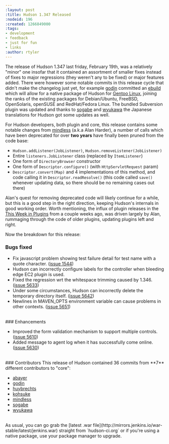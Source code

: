 ```yaml
---
:layout: post
:title: Hudson 1.347 Released
:nodeid: 196
:created: 1266849000
:tags:
- development
- feedback
- just for fun
- links
:author: rtyler
---
```

The release of Hudson 1.347 last friday, February 19th, was a relatively "minor" one insofar that it contained an assortment of smaller fixes instead of fixes to major regressions (they weren't any to be fixed) or major features added. There were however some notable commits in this release cycle that didn't make the changelog just yet, for example <a id="aptureLink_TgMtrwa0Sz" href="https://twitter.com/_godin_">godin</a> committed an <a id="aptureLink_HxZkmWKjTi" href="https://en.wikipedia.org/wiki/Ebuild">ebuild</a> which will allow for a native package of Hudson for <a id="aptureLink_uU6StMFk4O" href="https://en.wikipedia.org/wiki/Gentoo%20Linux">Gentoo Linux</a>, joining the ranks of the existing packages for Debian/Ubuntu, FreeBSD, OpenSolaris, openSUSE and RedHat/Fedora Linux. The bundled Subversion plugin was updated and thanks to <a id="aptureLink_IPwBJtA60V" href="https://twitter.com/ssogabe">sogabe</a> and <a id="aptureLink_9NWuFKYOM9" href="https://twitter.com/wyukawa">wyukawa</a> the Japanese translations for Hudson got some updates as well. 

For Hudson developers, both plugin and core, this release contains some notable changes from <a id="aptureLink_XwoYyUAc5v" href="https://blogs.sun.com/mindless">mindless</a> (a.k.a Alan Harder), a number of calls which have been deprecated for over **two years** have finally been pruned from the code base:

* `Hudson.addListener(JobListener)`, `Hudson.removeListener(JobListener)`
* Entire `listeners.JobListener` class (replaced by `ItemListener`)
* One form of `DirectoryBrowser` constructor
* One form of `Descriptor.configure()` (with `HttpServletRequest` param)
* `Descriptor.convert(Map)` and 4 implementations of this method, and code calling it in `Descriptor.readResolve()` (this code called `save()` whenever updating data, so there should be no remaining cases out there)

Alan's quest for removing deprecated code will likely continue for a while, but this is a good step in the right direction, keeping Hudson's internals in good working order. Worth mentioning, the influx of plugin releases in the [This Week in Plugins](https://jenkins.io/content/week-plugins-0) from a couple weeks ago, was driven largely by Alan, rummaging through the code of older plugins, updating plugins left and right.
<!--break-->
Now the breakdown for this release:

### Bugs fixed
<ul class=image>
  <li class=bug> 
    Fix javascript problem showing test failure detail for test name with a quote character.
    (<a href="https://issues.jenkins.io/browse/JENKINS-1544">issue 1544</a>)
  </li>
  <li class=bug> 
    Hudson can incorrectly configure labels for the controller when bleeding edge EC2 plugin is used.
  </li>
  <li class=bug> 
    Fixed the regression wrt the whitespace trimming caused by 1.346.
    (<a href="https://issues.jenkins.io/browse/JENKINS-5633">issue 5633</a>)
  </li>
  <li class=bug> 
    Under some circumstances, Hudson can incorrectly delete the temporary directory itself.
    (<a href="https://issues.jenkins.io/browse/JENKINS-5642">issue 5642</a>)
  </li>
  <li class=bug> 
    Newlines in MAVEN_OPTS environment variable can cause problems in other contexts.
    (<a href="https://issues.jenkins.io/browse/JENKINS-5651">issue 5651</a>)
  </li>
</ul>

<br clear="all"/>
### Enhancements
<ul>
  <li class=rfe> 
    Improved the form validation mechanism to support multiple controls.
    (<a href="https://issues.jenkins.io/browse/JENKINS-5610">issue 5610</a>)
  </li>
  <li class=rfe> 
    Added message to agent log when it has successfully come online.
    (<a href="https://issues.jenkins.io/browse/JENKINS-5630">issue 5630</a>)
  </li>
</ul>


<br clear="all"/>
### Contributors 
This release of Hudson contained 36 commits from **7** different contributors to "core":

* <a id="aptureLink_YFkDO3e779" href="https://twitter.com/abayer">abayer</a>
* <a id="aptureLink_TgMtrwa0Sz" href="https://twitter.com/_godin_">godin</a>
* <a id="aptureLink_BJgeHDF4sh" href="https://www.linkedin.com/in/thuybrechts">huybrechts</a>
* <a id="aptureLink_YaPunVjeFQ" href="https://twitter.com/kohsukekawa">kohsuke</a>
* <a id="aptureLink_XwoYyUAc5v" href="https://blogs.sun.com/mindless">mindless</a>
* <a id="aptureLink_IPwBJtA60V" href="https://twitter.com/ssogabe">sogabe</a>
* <a id="aptureLink_9NWuFKYOM9" href="https://twitter.com/wyukawa">wyukawa</a>



<br clear="all"/>
As usual, you can go grab the [latest .war file](http://mirrors.jenkins.io/war-stable/latest/jenkins.war) straight from `hudson-ci.org` or if you're using a native package, use your package manager to upgrade.
